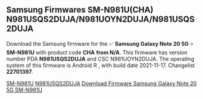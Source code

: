 <h2>Samsung Firmwares SM-N981U(CHA) N981USQS2DUJA/N981UOYN2DUJA/N981USQS2DUJA</h2>
Download the Samsung firmware for the ✅ <strong>Samsung Galaxy Note 20 5G </strong> ⭐ <strong>SM-N981U</strong> with product code <strong>CHA</strong> <strong> from N/A</strong>. This firmware has version number PDA <strong>N981USQS2DUJA</strong> and CSC N981UOYN2DUJA. The operating system of this firmware is Android R , with build date 2021-11-17. Changelist <strong>22701397</strong>.


[SM-N981U](https://samfirm.shop/samsung/model/SM-N981U)
[N981USQS2DUJA](https://samfirm.shop/samsung/pda/N981USQS2DUJA)
[Download Firmware Samsung Galaxy Note 20 5G SM-N981U](https://samfirm.shop/samsung/firmware/474705)
